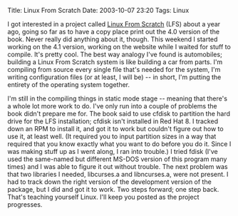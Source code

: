 Title: Linux From Scratch
Date: 2003-10-07 23:20
Tags: Linux

I got interested in a project called [Linux From
Scratch](http://www.linuxfromscratch.org/) (LFS) about a year ago, going
so far as to have a copy place print out the 4.0 version of the book.
Never really did anything about it, though. This weekend I started
working on the 4.1 version, working on the website while I waited for
stuff to compile. It's pretty cool. The best way analogy I've found is
automobiles; building a Linux From Scratch system is like building a car
from parts. I'm compiling from source every single file that's needed
for the system, I'm writing configuration files (or at least, I will
be) -- in short, I'm putting the entirety of the operating system
together.

I'm still in the compiling things in static mode stage -- meaning that
there's a whole lot more work to do. I've only run into a couple of
problems the book didn't prepare me for. The book said to use cfdisk to
partition the hard drive for the LFS installation; cfdisk isn't
installed in Red Hat 8. I tracked down an RPM to install it, and got it
to work but couldn't figure out how to use it, at least well. (It
required you to input partition sizes in a way that required that you
know exactly what you want to do before you do it. Since I was making
stuff up as I went along, I ran into trouble.) I tried fdisk (I've used
the same-named but different MS-DOS version of this program many times)
and I was able to figure it out without trouble. The next problem was
that two libraries I needed, libcurses.a and libncurses.a, were not
present. I had to track down the right version of the development
version of the package, but I did and got it to work. Two steps forward;
one step back. That's teaching yourself Linux. I'll keep you posted as
the project progresses.
